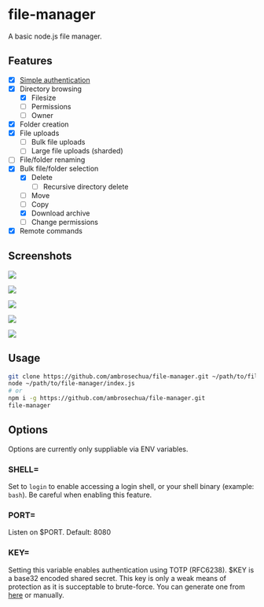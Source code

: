
# file-manager

A basic node.js file manager. 

## Features

- [x] [Simple authentication](https://github.com/ambrosechua/file-manager#key)
- [x] Directory browsing
  - [x] Filesize
  - [ ] Permissions
  - [ ] Owner
- [x] Folder creation
- [x] File uploads
  - [ ] Bulk file uploads
  - [ ] Large file uploads (sharded)
- [ ] File/folder renaming
- [x] Bulk file/folder selection
  - [x] Delete
    - [ ] Recursive directory delete
  - [ ] Move
  - [ ] Copy
  - [x] Download archive
  - [ ] Change permissions
- [x] Remote commands
  
## Screenshots

![](https://ambrose.makerforce.io/file-manager/login1.png)

![](https://ambrose.makerforce.io/file-manager/upl2.png)

![](https://ambrose.makerforce.io/file-manager/ls1.png)

![](https://ambrose.makerforce.io/file-manager/rm1.png)

![](https://ambrose.makerforce.io/file-manager/dl1.png)

## Usage

```zsh
git clone https://github.com/ambrosechua/file-manager.git ~/path/to/file-manager
node ~/path/to/file-manager/index.js
# or
npm i -g https://github.com/ambrosechua/file-manager.git
file-manager
```

## Options

Options are currently only suppliable via ENV variables. 

### SHELL=

Set to `login` to enable accessing a login shell, or your shell binary (example: `bash`). Be careful when enabling this feature. 

### PORT=

Listen on $PORT. Default: 8080

### KEY=

Setting this variable enables authentication using 
TOTP (RFC6238). $KEY is a base32 encoded shared 
secret. This key is only a weak means of protection 
as it is succeptable to brute-force. You can generate 
one from [here](http://www.xanxys.net/totp/) or manually. 
